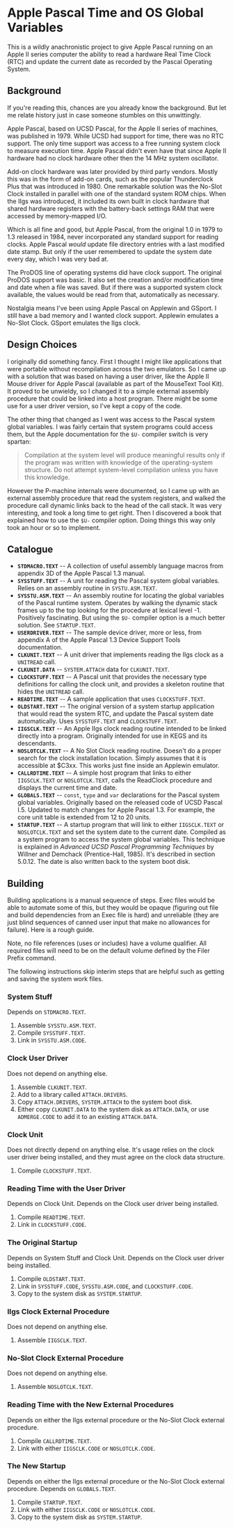 # Apple Pascal Time and OS Global Variables

This is a wildly anachronistic project to give Apple Pascal running on an Apple
II series computer the ability to read a hardware Real Time Clock (RTC) and
update the current date as recorded by the Pascal Operating System.

## Background

If you're reading this, chances are you already know the background. But let me
relate history just in case someone stumbles on this unwittingly.

Apple Pascal, based on UCSD Pascal, for the Apple II series of machines, was
published in 1979. While UCSD had support for time, there was no RTC support.
The only time support was access to a free running system clock to measure
execution time. Apple Pascal didn't even have that since Apple II hardware had
no clock hardware other then the 14 MHz system oscillator.

Add-on clock hardware was later provided by third party vendors. Mostly this was
in the form of add-on cards, such as the popular Thunderclock Plus that was
introduced in 1980. One remarkable solution was the No-Slot Clock installed in
parallel with one of the standard system ROM chips. When the IIgs was
introduced, it included its own built in clock hardware that shared hardware
registers with the battery-back settings RAM that were accessed by memory-mapped
I/O.

Which is all fine and good, but Apple Pascal, from the original 1.0 in 1979 to
1.3 released in 1984, never incorporated any standard support for reading
clocks. Apple Pascal *would* update file directory entries with a last modified
date stamp. But only if the user remembered to update the system date every day,
which I was very bad at.

The ProDOS line of operating systems did have clock support. The original ProDOS
support was basic. It also set the creation and/or modification
time and date when a file was saved. But if there was a supported system clock
available, the values would be read from that, automatically as necessary.

Nostalgia means I've been using Apple Pascal on Applewin and GSport. I still
have a bad memory and I wanted clock support. Applewin emulates a No-Slot Clock.
GSport emulates the IIgs clock.

## Design Choices

I originally did something fancy. First I thought I might like applications that
were portable without recompilation across the two emulators. So I came up with
a solution that was based on having a user driver, like the Apple II Mouse
driver for Apple Pascal (available as part of the MouseText Tool Kit). It proved
to be unwieldy, so I changed it to a simple external assembly procedure that
could be linked into a host program. There might be some use for a user driver
version, so I've kept a copy of the code.

The other thing that changed as I went was access to the Pascal system global
variables. I was fairly certain that system programs could access them, but the
Apple documentation for the `$U-` compiler switch is very spartan: 

> Compilation at the system level will produce meaningful results only if the
> program was written with knowledge of the operating-system structure. Do not
> attempt system-level compilation unless you have this knowledge.

However the P-machine internals were documented, so I came up with an external
assembly procedure that read the system registers, and walked the procedure call
dynamic links back to the head of the call stack. It was very interesting, and
took a long time to get right. Then I discovered a book that explained how to
use the `$U-` compiler option. Doing things this way only took an hour or so to
implement.

## Catalogue

 * **`STDMACRO.TEXT`** -- A collection of useful assembly language macros from
   appendix 3D of the Apple Pascal 1.3 manual.
 * **`SYSSTUFF.TEXT`** -- A unit for reading the Pascal system global variables.
   Relies on an assembly routine in `SYSTU.ASM.TEXT`.
 * **`SYSSTU.ASM.TEXT`** -- An assembly routine for locating the global
   variables of the Pascal runtime system. Operates by walking the dynamic stack
   frames up to the top looking for the procedure at lexical level -1.
   Positively fascinating. But using the `$U-` compiler option is a much better
   solution. See `STARTUP.TEXT`.
 * **`USERDRIVER.TEXT`** -- The sample device driver, more or less, from appendix A
   of the Apple Pascal 1.3 Device Support Tools documentation.
 * **`CLKUNIT.TEXT`** -- A unit driver that implements reading the IIgs clock as a
   `UNITREAD` call.
 * **`CLKUNIT.DATA`** -- `SYSTEM.ATTACH` data for `CLKUNIT.TEXT`.
 * **`CLOCKSTUFF.TEXT`** -- A Pascal unit that provides the necessary type
   definitions for calling the clock unit, and provides a skeleton routine that
   hides the `UNITREAD` call. 
 * **`READTIME.TEXT`** -- A sample application that uses `CLOCKSTUFF.TEXT`.
 * **`OLDSTART.TEXT`** -- The original version of a system startup application
   that would read the system RTC, and update the Pascal system date
   automatically. Uses `SYSSTUFF.TEXT` and `CLOCKSTUFF.TEXT`.
 * **`IIGSCLK.TEXT`** -- An Apple IIgs clock reading routine intended to be
   linked directly into a program. Originally intended for use in KEGS and its descendants.
 * **`NOSLOTCLK.TEXT`** -- A No Slot Clock reading routine. Doesn't do a proper
   search for the clock installation location. Simply assumes that it is
   accessible at $C3xx. This works just fine inside an Applewin emulator.
 * **`CALLRDTIME.TEXT`** -- A simple host program that links to either
   `IIGSCLK.TEXT` or `NOSLOTCLK.TEXT`, calls the ReadClock procedure and
   displays the current time and date.
 * **`GLOBALS.TEXT`** -- `const`, `type` and `var` declarations for the Pascal
   system global variables. Originally based on the released code of UCSD Pascal
   I.5. Updated to match changes for Apple Pascal 1.3. For example, the core
   unit table is extended from 12 to 20 units.
 * **`STARTUP.TEXT`** -- A startup program that will link to either
   `IIGSCLK.TEXT` or `NOSLOTCLK.TEXT` and set the system date to the current
   date. Compiled as a system program to access the system global variables.
   This technique is explained in *Advanced UCSD Pascal Programming Techniques*
   by Willner and Demchack (Prentice-Hall, 1985). It's described in section
   5.0.12. The date is also written back to the system boot disk.

## Building

Building applications is a manual sequence of steps. Exec files would be able to
automate some of this, but they would be opaque (figuring out file and build
dependencies from an Exec file is hard) and unreliable (they are just blind
sequences of canned user input that make no allowances for failure). Here is a
rough guide.

Note, no file references (uses or includes) have a volume qualifier. All
required files will need to be on the default volume defined by the Filer Prefix
command.

The following instructions skip interim steps that are helpful such as getting
and saving the system work files.

### System Stuff

Depends on `STDMACRO.TEXT`.

  1. Assemble `SYSSTU.ASM.TEXT`.
  2. Compile `SYSSTUFF.TEXT`.
  3. Link in `SYSSTU.ASM.CODE`.

### Clock User Driver

Does not depend on anything else.

  1. Assemble `CLKUNIT.TEXT`.
  2. Add to a library called `ATTACH.DRIVERS`.
  3. Copy `ATTACH.DRIVERS`, `SYSTEM.ATTACH` to the system boot disk.
  4. Either copy `CLKUNIT.DATA` to the system disk as `ATTACH.DATA`, or use
     `ADMERGE.CODE` to add it to an existing `ATTACH.DATA`.

### Clock Unit

Does not directly depend on anything else. It's usage relies on the clock user
driver being installed, and they must agree on the clock data structure.

  1. Compile `CLOCKSTUFF.TEXT`.

### Reading Time with the User Driver

Depends on Clock Unit. Depends on the Clock user driver being installed.

  1. Compile `READTIME.TEXT`.
  2. Link in `CLOCKSTUFF.CODE`.

### The Original Startup

Depends on System Stuff and Clock Unit. Depends on the Clock user driver being
installed.

  1. Compile `OLDSTART.TEXT`.
  2. Link in `SYSSTUFF.CODE`, `SYSSTU.ASM.CODE`, and `CLOCKSTUFF.CODE`.
  3. Copy to the system disk as `SYSTEM.STARTUP`.

### IIgs Clock External Procedure

Does not depend on anything else.

  1. Assemble `IIGSCLK.TEXT`.

### No-Slot Clock External Procedure

Does not depend on anything else.

  1. Assemble `NOSLOTCLK.TEXT`.

### Reading Time with the New External Procedures

Depends on either the IIgs external procedure or the No-Slot Clock external
procedure.

  1. Compile `CALLRDTIME.TEXT`.
  2. Link with either `IIGSCLK.CODE` or `NOSLOTCLK.CODE`.

### The New Startup

Depends on either the IIgs external procedure or the No-Slot Clock external
procedure. Depends on `GLOBALS.TEXT`.

  1. Compile `STARTUP.TEXT`.
  2. Link with either `IIGSCLK.CODE` or `NOSLOTCLK.CODE`.
  3. Copy to the system disk as `SYSTEM.STARTUP`.

